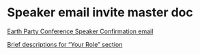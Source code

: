 # Speaker email invite master doc

[Earth Party Conference Speaker Confirmation email](Speaker%20email%20invite%20master%20doc%201cbfaa2a7b8a806cbc5fef99b3a07454/Earth%20Party%20Conference%20Speaker%20Confirmation%20email%201c0faa2a7b8a80ee8b61e5cf9256721d.md)

[Brief descriptions for “Your Role” section](Speaker%20email%20invite%20master%20doc%201cbfaa2a7b8a806cbc5fef99b3a07454/Brief%20descriptions%20for%20%E2%80%9CYour%20Role%E2%80%9D%20section%201c8faa2a7b8a803a8984ed13e0558c6d.md)
